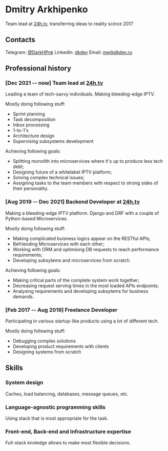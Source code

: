 # Dmitry Arkhipenko
Team lead at [24h.tv](https://24h.tv/), transferring ideas to reality scince 2017

## Contacts
Telegram: [@DarkHPnk](https://t.me/DarkHPnk)
LinkedIn: [dkdev](https://www.linkedin.com/in/dkdev/)
Email: me@dkdev.ru

## Professional history
### [Dec 2021 -- now] Team lead at [24h.tv](https://24h.tv/)
Leading a team of tech-savvy individuals. Making bleeding-edge IPTV.

Mostly doing following stuff:
- Sprint planning
- Task decomposition
- Inbox processing
- 1-to-1's
- Architecture design
- Supervising subsystems development

Achieving following goals:
- Splitting monolith into microservices where it's up to produce less tech debt;
- Designing future of a whitelabel IPTV platform;
- Solving complex technical issues;
- Assigning tasks to the team members with respect to strong sides of their personality.

### [Aug 2019 -- Dec 2021] Backend Developer at [24h.tv](https://24h.tv/)
Making a bleeding-edge IPTV platform. Django and DRF with a couple of Python-based Microservices.

Mostly doing following stuff:
- Making complicated buisness logics appear on the RESTful APIs;
- Befriending Microservices with each other;
- Working with ORM and optimising DB requests to reach performance requirements;
- Developing subsytems and microservices from scratch.

Achieving following goals:
- Making critical parts of the complete system work together;
- Decreasing request serving times in the most loaded APIs endpoints;
- Analysing requirements and developing subsytems for business demands.

### [Feb 2017 -- Aug 2019] Freelance Developer
Participating in various startup-like products using a lot of different tech.

Mostly doing following stuff:
- Debugging complex solutions
- Developing product requirements with clients
- Designing systems from scratch

## Skills
### System design
Caches, load balancing, databases, message queues, etc.

### Language-agnostic programming skills
Using stack that is most appropriate for the task.

### Front-end, Back-end and Infrastructure expertise
Full-stack knoledge allows to make most flexible decisions.
